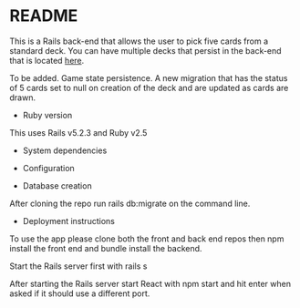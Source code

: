 # README

This is a Rails back-end that allows the user to pick five cards from a standard deck. You can have multiple decks that persist in the back-end that is located <a href="https://github.com/Rygel-XVI/redtech-client">here</a>.

To be added. Game state persistence. A new migration that has the status of 5 cards set to null on creation of the deck and are updated as cards are drawn.

* Ruby version

This uses Rails v5.2.3 and Ruby v2.5

* System dependencies

* Configuration

* Database creation

After cloning the repo run rails db:migrate on the command line.

* Deployment instructions

To use the app please clone both the front and back end repos then npm install the front end and bundle install the backend.

Start the Rails server first with rails s

After starting the Rails server start React with npm start and hit enter when asked if it should use a different port.

